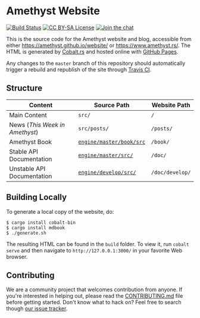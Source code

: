 # Amethyst Website

[![Build Status][s1]][tc] [![CC BY-SA License][s2]][cc] [![Join the chat][s3]][gc]

[s1]: https://travis-ci.org/amethyst/website.svg?branch=master
[s2]: https://img.shields.io/badge/license-CC%20BY--SA-blue.svg
[s3]: https://badges.gitter.im/amethyst/website.svg

[tc]: https://travis-ci.org/amethyst/website
[cc]: ./LICENSE.md
[gc]: https://gitter.im/amethyst/website?utm_source=badge&utm_medium=badge&utm_campaign=pr-badge&utm_content=badgeontent=badge

This is the source code for the Amethyst website and blog, accessible from
either https://amethyst.github.io/website/ or https://www.amethyst.rs/. The HTML
is generated by [Cobalt.rs][cr] and hosted online with [GitHub Pages][gp].

[cr]: https://github.com/cobalt-org/cobalt.rs
[gp]: https://pages.github.com/

Any changes to the `master` branch of this repository should automatically
trigger a rebuild and republish of the site through [Travis CI][tc].

## Structure

Content                        | Source Path                    | Website Path
-------------------------------|--------------------------------|--------------
Main Content                   | `src/`                         | `/`
News (*This Week in Amethyst*) | `src/posts/`                   | `/posts/`
Amethyst Book                  | [`engine/master/book/src`][bk] | `/book/`
Stable API Documentation       | [`engine/master/src/`][ms]     | `/doc/`
Unstable API Documentation     | [`engine/develop/src/`][ds]    | `/doc/develop/`

[bk]: https://github.com/ebkalderon/amethyst/tree/master/book/src
[ms]: https://github.com/ebkalderon/amethyst/tree/master/src
[ds]: https://github.com/ebkalderon/amethyst/tree/develop/src

## Building Locally

To generate a local copy of the website, do:

```
$ cargo install cobalt-bin
$ cargo install mdbook
$ ./generate.sh
```

The resulting HTML can be found in the `build` folder. To view it, run
`cobalt serve` and then navigate to `http://127.0.0.1:3000/` in your favorite
Web browser.

## Contributing

We are a community project that welcomes contribution from anyone. If you're
interested in helping out, please read the [CONTRIBUTING.md][cm] file before
getting started. Don't know what to hack on? Feel free to search though
[our issue tracker][it].

[cm]: https://github.com/ebkalderon/amethyst/blob/master/CONTRIBUTING.md
[it]: https://github.com/amethyst/website/issues
